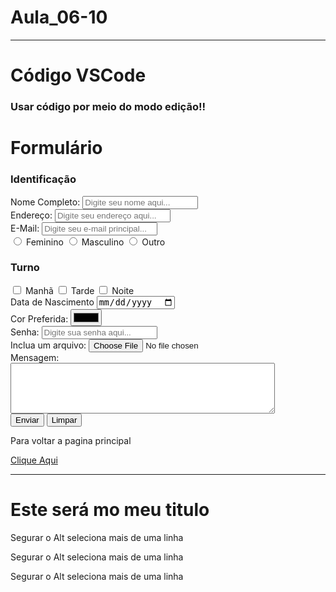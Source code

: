 # Aula_06-10
---
# Código VSCode
### Usar código por meio do modo edição!!

<h1>Formulário</h1>
<form action=" /arquivo_php_que_processa_dados">
    <h3>Identificação</h3>
    <label for="nome">Nome Completo:</label>
    <input type="text" placeholder="Digite seu nome aqui..." required id="nome"><br>
    <label for="endereco">Endereço:</label>
    <input type="text" placeholder="Digite seu endereço aqui..." required id="endereco"><br>
    <label for="email">E-Mail:</label>
    <input type="email" name="email" placeholder="Digite seu e-mail principal..."
    required id="email"><br>
    <input type="radio" name="sexo" id="feminino" 
    value="f">
    <label for="sexo">Feminino</label>
    <input type="radio" name="sexo" id="masculino"
    value="m">
    <label for="sexo">Masculino</label>
    <input type="radio" name="sexo" id="Outro"
    value="o">
    <label for="sexo">Outro</label>
    <h3>Turno</h3>
    <input type="checkbox" name="turno" id="manha"
    value="m">
    <label for="turnoManha">Manhã</label>
    <input type="checkbox" name="turno" id="tarde"
    value="t">
    <label for="turnoTarde">Tarde</label>
    <input type="checkbox" name="turno" id="noite"
    value="n">
    <label for="turnoNoite">Noite</label><br>
    <label for="dataNascimento">Data de Nascimento</label>
    <input type="date" name="dataNascimento" 
    id="dataNascimento"><br>
    <label for="corPreferida">Cor Preferida:</label>
    <input type="color" name="corPreferida"
    id="corPreferida"><br>
    <label for="senha">Senha:</label>
    <input type="password" name="senha" id="senha"
    placeholder="Digite sua senha aqui..." required><br>
    <label for="arquivo">Inclua um arquivo:</label>
    <input type="file" name="arquivo" id="arquivo"><br>
    <label for="mensagem">Mensagem:</label>
    <textarea name="mensagem" id="mensagem" cols="50"
    rows="5"></textarea><br>
    <button type="submit">Enviar</button>
    <button type="reset">Limpar</button>
</form>
<p>Para voltar a pagina principal</p>
<a href="index.html">Clique Aqui</a>

-----------------------------------------------------------------------------

<h1>Este  será mo meu titulo</h1>

Segurar o Alt seleciona mais de uma linha

Segurar o Alt seleciona mais de uma linha

Segurar o Alt seleciona mais de uma linha
